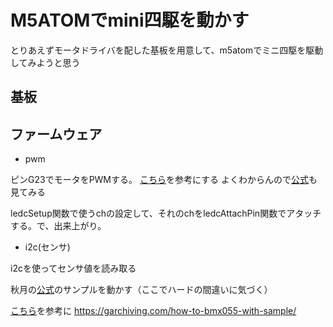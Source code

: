 # M5ATOMでmini四駆を動かす

とりあえずモータドライバを配した基板を用意して、m5atomでミニ四駆を駆動してみようと思う

## 基板

## ファームウェア

- pwm

ピンG23でモータをPWMする。
[こちら](http://blog.robotakao.jp/blog-entry-388.html)を参考にする
よくわからんので[公式](https://github.com/m5stack/m5-docs/blob/master/docs/ja/api/gpio.md)も見てみる

ledcSetup関数で使うchの設定して、それのchをledcAttachPin関数でアタッチする。で、出来上がり。

- i2c(センサ)

i2cを使ってセンサ値を読み取る

秋月の[公式](https://akizukidenshi.com/catalog/g/gK-13010)のサンプルを動かす（ここでハードの間違いに気づく）

[こちら](https://shikarunochi.matrix.jp/?p=3859)を参考に
https://garchiving.com/how-to-bmx055-with-sample/
